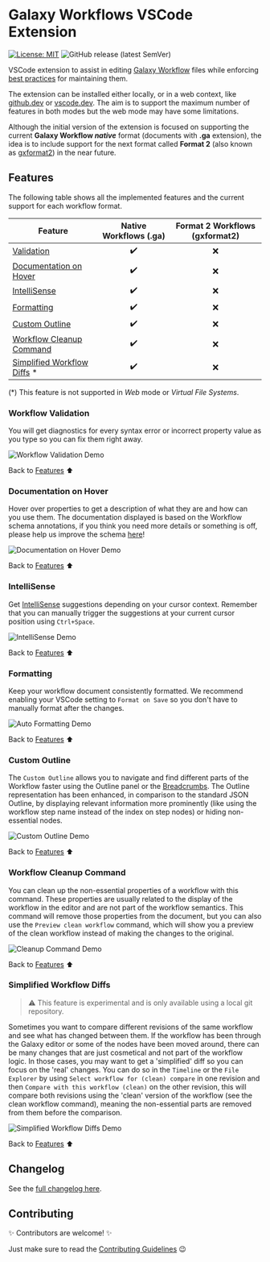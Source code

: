 # Galaxy Workflows VSCode Extension

[![License: MIT](https://img.shields.io/badge/License-MIT-brightgreen.svg)](https://opensource.org/licenses/MIT)
![GitHub release (latest SemVer)](https://img.shields.io/badge/release-unreleased-orange)

VSCode extension to assist in editing [Galaxy Workflow](https://galaxyproject.org/) files while enforcing [best practices](https://planemo.readthedocs.io/en/latest/best_practices_workflows.html) for maintaining them.

The extension can be installed either locally, or in a web context, like [github.dev](https://github.dev) or [vscode.dev](https://vscode.dev). The aim is to support the maximum number of features in both modes but the web mode may have some limitations.

Although the initial version of the extension is focused on supporting the current **Galaxy Workflow _native_** format (documents with **.ga** extension), the idea is to include support for the next format called **Format 2** (also known as [gxformat2](https://github.com/galaxyproject/gxformat2)) in the near future.

## Features

The following table shows all the implemented features and the current support for each workflow format.

| Feature                                                    | Native Workflows (.ga) | Format 2 Workflows (gxformat2) |
| ---------------------------------------------------------- | :--------------------: | :----------------------------: |
| [Validation](#workflow-validation)                         |   :heavy_check_mark:   |              :x:               |
| [Documentation on Hover](#documentation-on-hover)          |   :heavy_check_mark:   |              :x:               |
| [IntelliSense](#intellisense)                              |   :heavy_check_mark:   |              :x:               |
| [Formatting](#formatting)                                  |   :heavy_check_mark:   |              :x:               |
| [Custom Outline](#custom-outline)                          |   :heavy_check_mark:   |              :x:               |
| [Workflow Cleanup Command](#workflow-cleanup-command)      |   :heavy_check_mark:   |              :x:               |
| [Simplified Workflow Diffs](#simplified-workflow-diffs) \* |   :heavy_check_mark:   |              :x:               |

(\*) This feature is not supported in _Web_ mode or _Virtual File Systems_.

### Workflow Validation

You will get diagnostics for every syntax error or incorrect property value as you type so you can fix them right away.

![Workflow Validation Demo](images/validation-native.gif)

Back to [Features](#features) :arrow_up:

### Documentation on Hover

Hover over properties to get a description of what they are and how can you use them. The documentation displayed is based on the Workflow schema annotations, if you think you need more details or something is off, please help us improve the schema [here](https://github.com/davelopez/galaxy-workflows-vscode/tree/main/workflow-languages/schemas)!

![Documentation on Hover Demo](images/doc-hover-native.gif)

Back to [Features](#features) :arrow_up:

### IntelliSense

Get [IntelliSense](https://code.visualstudio.com/docs/editor/intellisense#:~:text=IntelliSense%20is%20a%20general%20term,%2C%20and%20%22code%20hinting.%22) suggestions depending on your cursor context. Remember that you can manually trigger the suggestions at your current cursor position using `Ctrl+Space`.

![IntelliSense Demo](images/intellisense-native.gif)

Back to [Features](#features) :arrow_up:

### Formatting

Keep your workflow document consistently formatted. We recommend enabling your VSCode setting to `Format on Save` so you don't have to manually format after the changes.

![Auto Formatting Demo](images/format-document-native.gif)

Back to [Features](#features) :arrow_up:

### Custom Outline

The `Custom Outline` allows you to navigate and find different parts of the Workflow faster using the Outline panel or the [Breadcrumbs](https://code.visualstudio.com/docs/editor/editingevolved#_breadcrumbs). The Outline representation has been enhanced, in comparison to the standard JSON Outline, by displaying relevant information more prominently (like using the workflow step name instead of the index on step nodes) or hiding non-essential nodes.

![Custom Outline Demo](images/custom-outline-native.gif)

Back to [Features](#features) :arrow_up:

### Workflow Cleanup Command

You can clean up the non-essential properties of a workflow with this command. These properties are usually related to the display of the workflow in the editor and are not part of the workflow semantics. This command will remove those properties from the document, but you can also use the `Preview clean workflow` command, which will show you a preview of the clean workflow instead of making the changes to the original.

![Cleanup Command Demo](images/clean-up-command-native.gif)

Back to [Features](#features) :arrow_up:

### Simplified Workflow Diffs

> ⚠️ This feature is experimental and is only available using a local git repository.

Sometimes you want to compare different revisions of the same workflow and see what has changed between them. If the workflow has been through the Galaxy editor or some of the nodes have been moved around, there can be many changes that are just cosmetical and not part of the workflow logic. In those cases, you may want to get a 'simplified' diff so you can focus on the 'real' changes. You can do so in the `Timeline` or the `File Explorer` by using `Select workflow for (clean) compare` in one revision and then `Compare with this workflow (clean)` on the other revision, this will compare both revisions using the 'clean' version of the workflow (see the clean workflow command), meaning the non-essential parts are removed from them before the comparison.

![Simplified Workflow Diffs Demo](images/clean-diff-native.gif)

Back to [Features](#features) :arrow_up:

## Changelog

See the [full changelog here](docs/CHANGELOG.md).

## Contributing

:sparkles: Contributors are welcome! :sparkles:

Just make sure to read the [Contributing Guidelines](docs/CONTRIBUTING.md) :wink:
